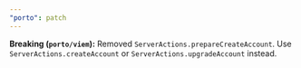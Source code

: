 ```yaml
---
"porto": patch
---
```


**Breaking (`porto/viem`):** Removed `ServerActions.prepareCreateAccount`. Use `ServerActions.createAccount` or `ServerActions.upgradeAccount` instead.
